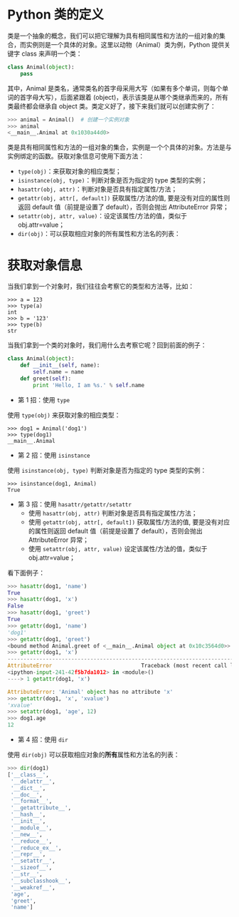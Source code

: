 # Python 类的定义

类是一个抽象的概念，我们可以把它理解为具有相同属性和方法的一组对象的集合，而实例则是一个具体的对象。这里以动物（Animal）类为例，Python 提供关键字 class 来声明一个类：

```py
class Animal(object):
    pass
```

其中，Animal 是类名，通常类名的首字母采用大写（如果有多个单词，则每个单词的首字母大写），后面紧跟着 (object)，表示该类是从哪个类继承而来的，所有类最终都会继承自 object 类。类定义好了，接下来我们就可以创建实例了：

```py
>>> animal = Animal()  # 创建一个实例对象
>>> animal
<__main__.Animal at 0x1030a44d0>
```

类是具有相同属性和方法的一组对象的集合，实例是一个个具体的对象。方法是与实例绑定的函数。获取对象信息可使用下面方法：

- `type(obj)`：来获取对象的相应类型；
- `isinstance(obj, type)`：判断对象是否为指定的 type 类型的实例；
- `hasattr(obj, attr)`：判断对象是否具有指定属性/方法；
- `getattr(obj, attr[, default])` 获取属性/方法的值, 要是没有对应的属性则返回 default 值（前提是设置了 default），否则会抛出 AttributeError 异常；
- `setattr(obj, attr, value)`：设定该属性/方法的值，类似于 obj.attr=value；
- `dir(obj)`：可以获取相应对象的所有属性和方法名的列表：

# 获取对象信息

当我们拿到一个对象时，我们往往会考察它的类型和方法等，比如：

```
>>> a = 123
>>> type(a)
int
>>> b = '123'
>>> type(b)
str
```

当我们拿到一个类的对象时，我们用什么去考察它呢？回到前面的例子：

```python
class Animal(object):
    def __init__(self, name):
        self.name = name
    def greet(self):
        print 'Hello, I am %s.' % self.name
```

- 第 1 招：使用 `type`

使用 `type(obj)` 来获取对象的相应类型：

```
>>> dog1 = Animal('dog1')
>>> type(dog1)
__main__.Animal
```

- 第 2 招：使用 `isinstance`

使用 `isinstance(obj, type)` 判断对象是否为指定的 type 类型的实例：

```
>>> isinstance(dog1, Animal)
True
```

- 第 3 招：使用 `hasattr/getattr/setattr`
  - 使用 `hasattr(obj, attr)` 判断对象是否具有指定属性/方法；
  - 使用 `getattr(obj, attr[, default])` 获取属性/方法的值, 要是没有对应的属性则返回 default 值（前提是设置了 default），否则会抛出 AttributeError 异常；
  - 使用 `setattr(obj, attr, value)` 设定该属性/方法的值，类似于 obj.attr=value；

看下面例子：

```python
>>> hasattr(dog1, 'name')
True
>>> hasattr(dog1, 'x')
False
>>> hasattr(dog1, 'greet')
True
>>> getattr(dog1, 'name')
'dog1'
>>> getattr(dog1, 'greet')
<bound method Animal.greet of <__main__.Animal object at 0x10c3564d0>>
>>> getattr(dog1, 'x')
---------------------------------------------------------------------------
AttributeError                            Traceback (most recent call last)
<ipython-input-241-42f5b7da1012> in <module>()
----> 1 getattr(dog1, 'x')

AttributeError: 'Animal' object has no attribute 'x'
>>> getattr(dog1, 'x', 'xvalue')
'xvalue'
>>> setattr(dog1, 'age', 12)
>>> dog1.age
12
```

- 第 4 招：使用 `dir`

使用 `dir(obj)` 可以获取相应对象的**所有**属性和方法名的列表：

```python
>>> dir(dog1)
['__class__',
 '__delattr__',
 '__dict__',
 '__doc__',
 '__format__',
 '__getattribute__',
 '__hash__',
 '__init__',
 '__module__',
 '__new__',
 '__reduce__',
 '__reduce_ex__',
 '__repr__',
 '__setattr__',
 '__sizeof__',
 '__str__',
 '__subclasshook__',
 '__weakref__',
 'age',
 'greet',
 'name']
```
